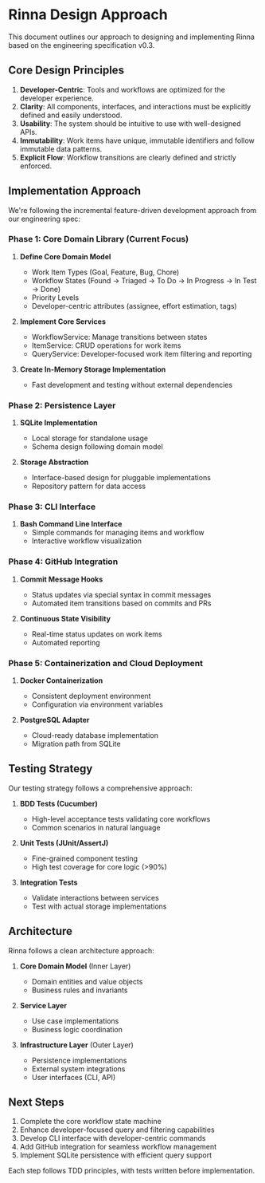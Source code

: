 # Rinna Design Approach

This document outlines our approach to designing and implementing Rinna based on the engineering specification v0.3.

## Core Design Principles

1. **Developer-Centric**: Tools and workflows are optimized for the developer experience.
2. **Clarity**: All components, interfaces, and interactions must be explicitly defined and easily understood.
3. **Usability**: The system should be intuitive to use with well-designed APIs.
4. **Immutability**: Work items have unique, immutable identifiers and follow immutable data patterns.
5. **Explicit Flow**: Workflow transitions are clearly defined and strictly enforced.

## Implementation Approach

We're following the incremental feature-driven development approach from our engineering spec:

### Phase 1: Core Domain Library (Current Focus)

1. **Define Core Domain Model**
   - Work Item Types (Goal, Feature, Bug, Chore)
   - Workflow States (Found → Triaged → To Do → In Progress → In Test → Done)
   - Priority Levels
   - Developer-centric attributes (assignee, effort estimation, tags)

2. **Implement Core Services**
   - WorkflowService: Manage transitions between states
   - ItemService: CRUD operations for work items
   - QueryService: Developer-focused work item filtering and reporting

3. **Create In-Memory Storage Implementation**
   - Fast development and testing without external dependencies

### Phase 2: Persistence Layer

1. **SQLite Implementation**
   - Local storage for standalone usage
   - Schema design following domain model

2. **Storage Abstraction**
   - Interface-based design for pluggable implementations
   - Repository pattern for data access

### Phase 3: CLI Interface

1. **Bash Command Line Interface**
   - Simple commands for managing items and workflow
   - Interactive workflow visualization

### Phase 4: GitHub Integration

1. **Commit Message Hooks**
   - Status updates via special syntax in commit messages
   - Automated item transitions based on commits and PRs

2. **Continuous State Visibility**
   - Real-time status updates on work items
   - Automated reporting

### Phase 5: Containerization and Cloud Deployment

1. **Docker Containerization**
   - Consistent deployment environment
   - Configuration via environment variables

2. **PostgreSQL Adapter**
   - Cloud-ready database implementation
   - Migration path from SQLite

## Testing Strategy

Our testing strategy follows a comprehensive approach:

1. **BDD Tests (Cucumber)**
   - High-level acceptance tests validating core workflows
   - Common scenarios in natural language

2. **Unit Tests (JUnit/AssertJ)**
   - Fine-grained component testing
   - High test coverage for core logic (>90%)

3. **Integration Tests**
   - Validate interactions between services
   - Test with actual storage implementations

## Architecture

Rinna follows a clean architecture approach:

1. **Core Domain Model** (Inner Layer)
   - Domain entities and value objects
   - Business rules and invariants

2. **Service Layer**
   - Use case implementations
   - Business logic coordination

3. **Infrastructure Layer** (Outer Layer)
   - Persistence implementations
   - External system integrations
   - User interfaces (CLI, API)

## Next Steps

1. Complete the core workflow state machine
2. Enhance developer-focused query and filtering capabilities
3. Develop CLI interface with developer-centric commands
4. Add GitHub integration for seamless workflow management
5. Implement SQLite persistence with efficient query support

Each step follows TDD principles, with tests written before implementation.
